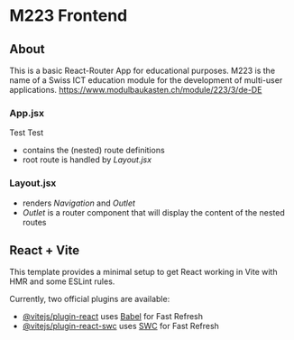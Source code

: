 # M223 Frontend

## About

This is a basic React-Router App for educational purposes. M223 is the name of a Swiss ICT education module for the development of multi-user applications. <https://www.modulbaukasten.ch/module/223/3/de-DE>

### App.jsx
Test Test
* contains the (nested) route definitions
* root route is handled by *Layout.jsx*

### Layout.jsx

* renders *Navigation* and *Outlet*
* *Outlet* is a router component that will display the content of the nested routes

## React + Vite

This template provides a minimal setup to get React working in Vite with HMR and some ESLint rules.

Currently, two official plugins are available:

- [@vitejs/plugin-react](https://github.com/vitejs/vite-plugin-react/blob/main/packages/plugin-react) uses [Babel](https://babeljs.io/) for Fast Refresh
- [@vitejs/plugin-react-swc](https://github.com/vitejs/vite-plugin-react/blob/main/packages/plugin-react-swc) uses [SWC](https://swc.rs/) for Fast Refresh

